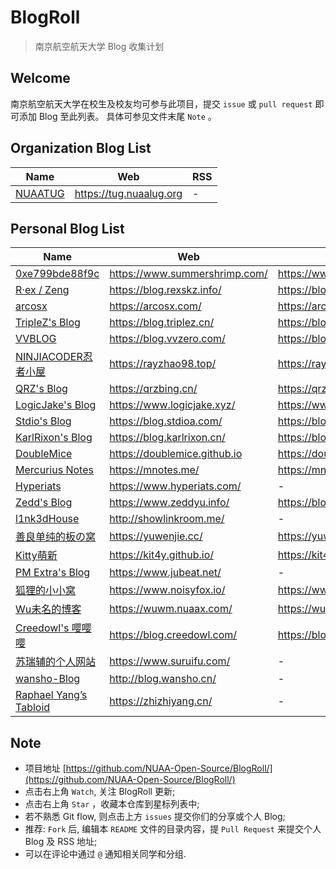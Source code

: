 # BlogRoll

> 南京航空航天大学 Blog 收集计划

## Welcome

南京航空航天大学在校生及校友均可参与此项目，提交 `issue` 或 `pull request` 即可添加 Blog 至此列表。
具体可参见文件末尾 `Note` 。


## Organization Blog List

| Name           | Web                      | RSS                           |
| -------------- | ------------------------ | ----------------------------- |
| [NUAATUG](https://tug.nuaalug.org) | https://tug.nuaalug.org | - |

## Personal Blog List



| Name           | Web                      | RSS                           |
| -------------- | ------------------------ | ----------------------------- |
| [0xe799bde88f9c](https://www.summershrimp.com/) | https://www.summershrimp.com/ | https://www.summershrimp.com/feed/ |
| [R·ex / Zeng](https://blog.rexskz.info/)  | https://blog.rexskz.info/ | https://blog.rexskz.info/feed/ |
| [arcosx](https://arcosx.com/) | https://arcosx.com/ | https://arcosx.com/index.php/feed/ |
| [TripleZ's Blog](https://blog.triplez.cn/) | https://blog.triplez.cn/ | https://blog.triplez.cn/feed/ |
| [VVBLOG](https://blog.vvzero.com/) | https://blog.vvzero.com/ | https://blog.vvzero.com/atom.xml |
| [NINJIACODER忍者小屋](https://rayzhao98.top/) | https://rayzhao98.top/ | https://rayzhao98.top/rss |
| [QRZ's Blog](https://qrzbing.cn/) | https://qrzbing.cn/ | https://qrzbing.cn/atom.xml |
| [LogicJake's Blog](https://www.logicjake.xyz/) | https://www.logicjake.xyz/ | https://www.logicjake.xyz/?feed=rss2 |
| [Stdio's Blog](https://blog.stdioa.com/) | https://blog.stdioa.com/ | https://blog.stdioa.com/atom.xml |
| [KarlRixon's Blog](https://blog.karlrixon.cn/) | https://blog.karlrixon.cn/ | https://blog.karlrixon.cn/atom.xml |
| [DoubleMice](https://doublemice.github.io) | https://doublemice.github.io | https://doublemice.github.io/feed.xml |
| [Mercurius Notes](https://mnotes.me/) | https://mnotes.me/ | https://mnotes.me/feed.xml |
| [Hyperiats](https://www.hyperiats.com/) | https://www.hyperiats.com/ | - |
| [Zedd's Blog](https://www.zeddyu.info) | https://www.zeddyu.info/ | https://blog.zeddyu.info/atom.xml |
| [l1nk3dHouse](http://showlinkroom.me/) | http://showlinkroom.me/ | - |
| [善良单纯的板の窝](https://yuwenjie.cc) | https://yuwenjie.cc/ | https://yuwenjie.cc/feed/ |
| [Kitty萌新](https://kit4y.github.io/) | https://kit4y.github.io/ | https://kit4y.github.io/atom.xml |
| [PM Extra's Blog](https://www.jubeat.net/) | https://www.jubeat.net/ | - |
| [狐狸的小小窝](https://www.noisyfox.io/) | https://www.noisyfox.io/ | https://www.noisyfox.io/feed/ |
| [Wu未名的博客](https://wuwm.nuaax.com/) | https://wuwm.nuaax.com/ | https://wuwm.nuaax.com/?feed=rss2 |
| [Creedowl's 嘤嘤嘤](https://blog.creedowl.com) | https://blog.creedowl.com/ | https://blog.creedowl.com/atom.xml |
| [苏瑞辅的个人网站](https://www.suruifu.com/) | https://www.suruifu.com/ | - |
| [wansho-Blog](http://blog.wansho.cn/) | http://blog.wansho.cn/ | - |
| [Raphael Yang’s Tabloid](https://zhizhiyang.cn/) | https://zhizhiyang.cn/ | - |


## Note

- 项目地址 [https://github.com/NUAA-Open-Source/BlogRoll/](https://github.com/NUAA-Open-Source/BlogRoll/)
- 点击右上角 `Watch`, 关注 BlogRoll 更新;
- 点击右上角 `Star` ，收藏本仓库到星标列表中;
- 若不熟悉 Git flow, 则点击上方 `issues` 提交你们的分享或个人 Blog;
- 推荐: `Fork` 后, 编辑本 `README` 文件的目录内容，提 `Pull Request` 来提交个人 Blog 及 RSS 地址;
- 可以在评论中通过 `@` 通知相关同学和分组.

